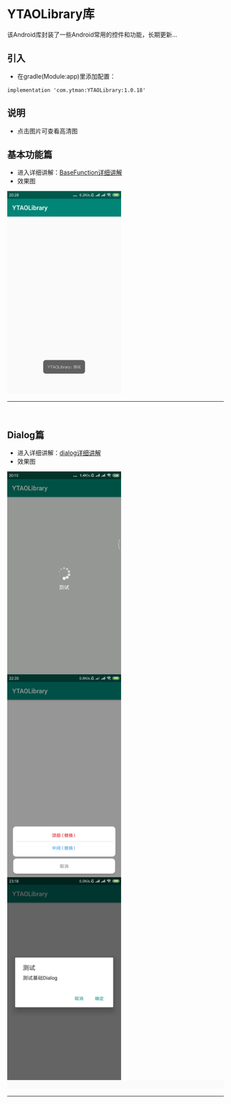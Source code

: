 <!--
<img src="/README/picture/baseDialog.jpg" width = "265" height = "471" div align=left />
&nbsp; </br>
-->
# YTAOLibrary库
该Android库封装了一些Android常用的控件和功能，长期更新...

## 引入
- 在gradle(Module:app)里添加配置：
```
implementation 'com.ytman:YTAOLibrary:1.0.18'
```

## 说明
- 点击图片可查看高清图

## 基本功能篇
- 进入详细讲解：[BaseFunction详细讲解](https://github.com/CNAD666/YTAOLibrary/blob/master/README/BaseFunctionDetails.md)
- 效果图

<img src="/README/picture/showToast.png" width = "265" height = "471" />

***
</br>

## Dialog篇
- 进入详细讲解：[dialog详细讲解](https://github.com/CNAD666/YTAOLibrary/blob/master/README/DialogDetails.md)
- 效果图

<img src="/README/picture/waitDialog.gif" width = "265" height = "471" div align=left />
<img src="/README/picture/bottomDialog.jpg" width = "265" height = "471" div align=left />
<img src="/README/picture/baseDialog.jpg" width = "265" height = "471" div align=left />

<img src="/README/picture/blank.jpg" width = "800" height = "20" />

***
</br>
